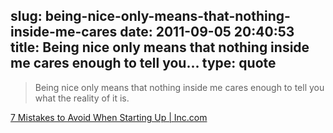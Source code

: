 slug: being-nice-only-means-that-nothing-inside-me-cares
date: 2011-09-05 20:40:53
title: Being nice only means that nothing inside me cares enough to tell you...
type: quote
---

> Being nice only means that nothing inside me cares enough to tell you what the reality of it is.

[7 Mistakes to Avoid When Starting Up | Inc.com](http://www.inc.com/ss/most-common-mistakes-to-avoid-when-starting-up)
